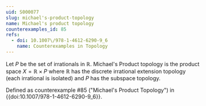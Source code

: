 ```yaml
---
uid: S000077
slug: michael's-product-topology
name: Michael's product topology
counterexamples_id: 85
refs:
  - doi: 10.1007\/978-1-4612-6290-9_6
    name: Counterexamples in Topology
---
```

Let $P$ be the set of irrationals in $\mathbb{R}$. Michael's Product topology is the product space $X = \mathbb{R} \times P$ where $\mathbb{R}$ has the discrete irrational extension topology (each irrational is isolated) and $P$ has the subspace topology.

Defined as counterexample #85 ("Michael's Product Topology")
in {{doi:10.1007\/978-1-4612-6290-9_6}}.
